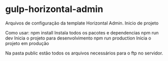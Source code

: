 # gulp-horizontal-admin
Arquivos de configuração da template Horizontal Admin.
Inicio de projeto

Como usar:
npm install
  Instala todos os pacotes e dependencias
npm run dev
  Inicia o projeto para desenvolvimento
npm run production
  Inicia o projeto em produção
  
  
Na pasta public estão todos os arquivos necessários para o ftp no servidor.
